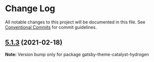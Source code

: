 # Change Log

All notable changes to this project will be documented in this file.
See [Conventional Commits](https://conventionalcommits.org) for commit guidelines.

## [5.1.3](https://github.com/ehowey/gatsby-theme-catalyst/compare/gatsby-theme-catalyst-hydrogen@5.1.2...gatsby-theme-catalyst-hydrogen@5.1.3) (2021-02-18)

**Note:** Version bump only for package gatsby-theme-catalyst-hydrogen
